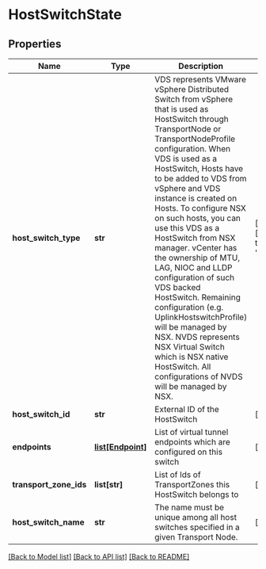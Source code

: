 # HostSwitchState

## Properties
Name | Type | Description | Notes
------------ | ------------- | ------------- | -------------
**host_switch_type** | **str** | VDS represents VMware vSphere Distributed Switch from vSphere that is used as HostSwitch through TransportNode or TransportNodeProfile configuration. When VDS is used as a HostSwitch, Hosts have to be added to VDS from vSphere and VDS instance is created on Hosts. To configure NSX on such hosts, you can use this VDS as a HostSwitch from NSX manager. vCenter has the ownership of MTU, LAG, NIOC and LLDP configuration of such VDS backed HostSwitch. Remaining configuration (e.g. UplinkHostswitchProfile) will be managed by NSX. NVDS represents NSX Virtual Switch which is NSX native HostSwitch. All configurations of NVDS will be managed by NSX. | [optional] [default to 'NVDS']
**host_switch_id** | **str** | External ID of the HostSwitch | [optional] 
**endpoints** | [**list[Endpoint]**](Endpoint.md) | List of virtual tunnel endpoints which are configured on this switch | [optional] 
**transport_zone_ids** | **list[str]** | List of Ids of TransportZones this HostSwitch belongs to | [optional] 
**host_switch_name** | **str** | The name must be unique among all host switches specified in a given Transport Node. | [optional] 

[[Back to Model list]](../README.md#documentation-for-models) [[Back to API list]](../README.md#documentation-for-api-endpoints) [[Back to README]](../README.md)

